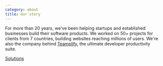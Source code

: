 ```yaml
---
category: about
title: Our story
---
```


For more than 20 years, we've been helping startups and established businesses
build their software products. We worked on 50+ projects for clients from 7 
countries, building websites reaching millions of users. We're also the company
behind [Teamplify](/teamplify/), the ultimate developer productivity suite.

[Solutions](/solutions/)

